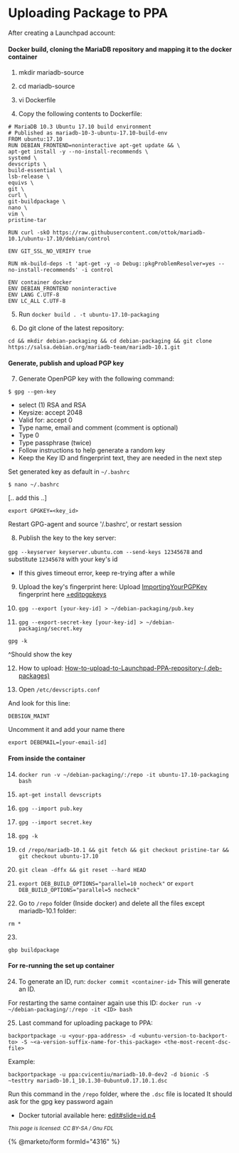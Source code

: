 
# Uploading Package to PPA


After creating a Launchpad account:


#### Docker build, cloning the MariaDB repository and mapping it to the docker container


1. mkdir mariadb-source


2. cd mariadb-source


3. vi Dockerfile


4. Copy the following contents to Dockerfile:


```
# MariaDB 10.3 Ubuntu 17.10 build environment
# Published as mariadb-10-3-ubuntu-17.10-build-env
FROM ubuntu:17.10
RUN DEBIAN_FRONTEND=noninteractive apt-get update && \
apt-get install -y --no-install-recommends \
systemd \
devscripts \
build-essential \
lsb-release \
equivs \
git \
curl \
git-buildpackage \
nano \
vim \
pristine-tar

RUN curl -skO https://raw.githubusercontent.com/ottok/mariadb-10.1/ubuntu-17.10/debian/control

ENV GIT_SSL_NO_VERIFY true

RUN mk-build-deps -t 'apt-get -y -o Debug::pkgProblemResolver=yes --no-install-recommends' -i control

ENV container docker
ENV DEBIAN_FRONTEND noninteractive
ENV LANG C.UTF-8
ENV LC_ALL C.UTF-8
```

5. Run `docker build . -t ubuntu-17.10-packaging`


6. Do git clone of the latest repository:


`cd && mkdir debian-packaging && cd debian-packaging && git clone https://salsa.debian.org/mariadb-team/mariadb-10.1.git`


#### Generate, publish and upload PGP key


7. Generate OpenPGP key with the following command:


`$ gpg --gen-key`


* select (1) RSA and RSA
* Keysize: accept 2048
* Valid for: accept 0
* Type name, email and comment (comment is optional)
* Type 0
* Type passphrase (twice)
* Follow instructions to help generate a random key
* Keep the Key ID and fingerprint text, they are needed in the next step


Set generated key as default in `~/.bashrc`


`$ nano ~/.bashrc`


[.. add this ..]


`export GPGKEY=<key_id>`


Restart GPG-agent and source '/.bashrc', or restart session


8. Publish the key to the key server:


`gpg --keyserver keyserver.ubuntu.com --send-keys 12345678` and substitute `12345678` with your key's id


* If this gives timeout error, keep re-trying after a while


9. Upload the key's fingerprint here:
Upload [ImportingYourPGPKey](https://help.launchpad.net/YourAccount/ImportingYourPGPKey) fingerprint here
[+editpgpkeys](https://launchpad.net/~rsurve/+editpgpkeys)


10. `gpg --export [your-key-id] > ~/debian-packaging/pub.key`


11. `gpg --export-secret-key [your-key-id] > ~/debian-packaging/secret.key`


`gpg -k`


^Should show the key


12. How to upload:
[How-to-upload-to-Launchpad-PPA-repository-(.deb-packages)](https://github.com/exelearning/iteexe/wiki/How-to-upload-to-Launchpad-PPA-repository-(.deb-packages))


13. Open `/etc/devscripts.conf`


And look for this line:


`DEBSIGN_MAINT`


Uncomment it and add your name there


`export DEBEMAIL=[your-email-id]`


#### From inside the container


14. `docker run -v ~/debian-packaging/:/repo -it ubuntu-17.10-packaging bash`


15. `apt-get install devscripts`


16. `gpg --import pub.key`


17. `gpg --import secret.key`


18. `gpg -k`


19. `cd /repo/mariadb-10.1 && git fetch && git checkout pristine-tar && git checkout ubuntu-17.10`


20. `git clean -dffx && git reset --hard HEAD`


21. `export DEB_BUILD_OPTIONS="parallel=10 nocheck"` or `export DEB_BUILD_OPTIONS="parallel=5 nocheck"`


22. Go to `/repo` folder (Inside docker) and delete all the files except mariadb-10.1 folder:


`rm *`


23.
`gbp buildpackage`


#### For re-running the set up container


24. To generate an ID, run:
`docker commit <container-id>` This will generate an ID.


For restarting the same container again use this ID:
`docker run -v ~/debian-packaging/:/repo -it <ID> bash`


25. Last command for uploading package to PPA:


`backportpackage -u <your-ppa-address> -d <ubuntu-version-to-backport-to> -S ~<a-version-suffix-name-for-this-package> <the-most-recent-dsc-file>`


Example:


`backportpackage -u ppa:cvicentiu/mariadb-10.0-dev2 -d bionic -S ~testtry mariadb-10.1_10.1.30-0ubuntu0.17.10.1.dsc`


Run this command in the `/repo` folder, where the `.dsc` file is located
It should ask for the gpg key password again


* Docker tutorial available here:
[edit#slide=id.p4](https://docs.google.com/presentation/d/1euJrK7MJ9QRvwW33iwESIEo5Dyi7JWExIKFrISktFao/edit#slide=id.p4)


<sub>_This page is licensed: CC BY-SA / Gnu FDL_</sub>


{% @marketo/form formId="4316" %}
